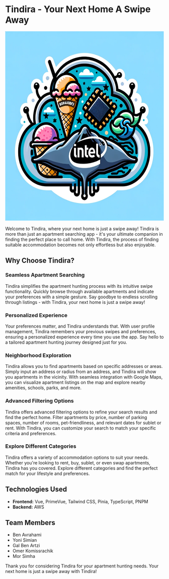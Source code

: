 # Tindira - Your Next Home A Swipe Away

<p align="center">
  <img src="Media/logo5.png" alt="SuperIntel Logo" title="SuperIntel Logo" width="600" height="600">
</p>


Welcome to Tindira, where your next home is just a swipe away! Tindira is more than just an apartment searching app - it's your ultimate companion in finding the perfect place to call home. With Tindira, the process of finding suitable accommodation becomes not only effortless but also enjoyable.

## Why Choose Tindira?

### Seamless Apartment Searching
Tindira simplifies the apartment hunting process with its intuitive swipe functionality. Quickly browse through available apartments and indicate your preferences with a simple gesture. Say goodbye to endless scrolling through listings - with Tindira, your next home is just a swipe away!

### Personalized Experience
Your preferences matter, and Tindira understands that. With user profile management, Tindira remembers your previous swipes and preferences, ensuring a personalized experience every time you use the app. Say hello to a tailored apartment hunting journey designed just for you.

### Neighborhood Exploration
Tindira allows you to find apartments based on specific addresses or areas. Simply input an address or radius from an address, and Tindira will show you apartments in the vicinity. With seamless integration with Google Maps, you can visualize apartment listings on the map and explore nearby amenities, schools, parks, and more.

### Advanced Filtering Options
Tindira offers advanced filtering options to refine your search results and find the perfect home. Filter apartments by price, number of parking spaces, number of rooms, pet-friendliness, and relevant dates for sublet or rent. With Tindira, you can customize your search to match your specific criteria and preferences.

### Explore Different Categories
Tindira offers a variety of accommodation options to suit your needs. Whether you're looking to rent, buy, sublet, or even swap apartments, Tindira has you covered. Explore different categories and find the perfect match for your lifestyle and preferences.

## Technologies Used
- **Frontend:** Vue, PrimeVue, Tailwind CSS, Pinia, TypeScript, PNPM
- **Backend:** AWS

## Team Members
- Ben Avrahami
- Yoni Simian
- Gal Ben Artzi
- Omer Komissrachik
- Mor Simha

Thank you for considering Tindira for your apartment hunting needs. Your next home is just a swipe away with Tindira!
